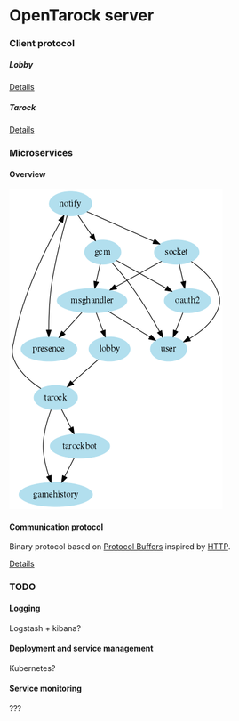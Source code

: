 OpenTarock server
======

### Client protocol

##### Lobby

[Details](https://github.com/opentarock/server/blob/develop/protocol/client/lobby.md)

##### Tarock

[Details](https://github.com/opentarock/server/blob/develop/protocol/client/tarock.md)

### Microservices

#### Overview

![Overview](https://github.com/opentarock/server/blob/develop/services.png)

#### Communication protocol

Binary protocol based on [Protocol Buffers](https://code.google.com/p/protobuf/) inspired by [HTTP](http://en.wikipedia.org/wiki/Hypertext_Transfer_Protocol).

[Details](https://github.com/opentarock/server/blob/develop/protocol/services/comm.md)

### TODO

#### Logging

Logstash + kibana?

#### Deployment and service management

Kubernetes?

#### Service monitoring

???
